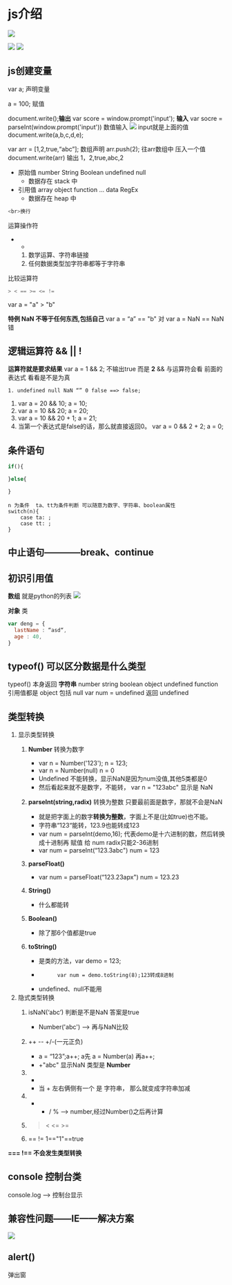 # js介绍

![](笔记/2020-04-13-23-06-38.png)

![](笔记/2020-04-14-08-59-48.png)
![](笔记/2020-04-14-09-01-03.png)

## js创建变量
var a; 声明变量

a = 100; 赋值

document.write();**输出**
var score = window.prompt('input'); **输入**
    var socre = parseInt(window.prompt('input')) 数值输入
    ![](笔记/2020-04-14-15-17-21.png) input就是上面的值
document.write(a,b,c,d,e);

var arr = [1,2,true,“abc”]; 数组声明
arr.push(2); 往arr数组中 压入一个值
document.write(arr) 输出 1，2,true,abc,2

- 原始值 number String Boolean undefined null
  - 数据存在 stack 中
- 引用值 array object function ... data RegEx
  - 数据存在 heap 中

```js
<br>换行
```

运算操作符
- +
  1. 数学运算、字符串链接
  2. 任何数据类型加字符串都等于字符串

比较运算符
```js
> < == >= <= !=
```
var a = "a" > "b"

**特例 NaN 不等于任何东西,包括自己**
var a = “a” == "b" 对
var a = NaN == NaN 错

## 逻辑运算符 && || !
**运算符就是要求结果**
var a = 1 && 2;  不输出true 而是 **2**
&& 与运算符会看 前面的表达式 看看是不是为真

    1. undefined null NaN “” 0 false ==> false;

1. var a = 20 && 10; a = 10;
2. var a = 10 && 20; a = 20;
3. var a = 10 && 20 + 1; a = 21;
4. 当第一个表达式是false的话，那么就直接返回0。
   var a = 0 && 2 + 2; a = 0;

## 条件语句
```js
if(){

}else{

}
```
```
n 为条件  ta、tt为条件判断 可以随意为数字、字符串、boolean属性
switch(n){
    case ta: ;
    case tt: ;
}
```
## 中止语句————break、continue

## 初识引用值

**数组** 就是python的列表
![](笔记/2020-04-14-15-57-49.png)

**对象**  类
```js
var deng = {
  lastName : “asd“,
  age : 40,
}
```

## typeof() 可以区分数据是什么类型
typeof() 本身返回 **字符串**
number string boolean object undefined function
引用值都是 object 包括 null
var num = undefined  返回 undefined

## 类型转换
1. 显示类型转换
   1. **Number** 转换为数字
      - var n = Number('123'); n = 123;
      - var n = Number(null) n = 0
      - Undefined 不能转换，显示NaN是因为num没值,其他5类都是0
      - 然后看起来就不是数字，不能转，  var n = "123abc" 显示是 NaN

   2. **parseInt(string,radix)** 转换为整数 只要最前面是数字，那就不会是NaN
      - 就是把字面上的数字**转换为整数**，字面上不是(比如true)也不能。
      - 字符串“123“能转，123.9也能转成123
      - var num = parseInt(demo,16); 代表demo是十六进制的数，然后转换成十进制再 赋值 给 num   radix只能2-36进制
      - var num = parseInt(“123.3abc")   num = 123
   3. **parseFloat()**
      - var num = parseFloat(“123.23apx") num = 123.23
   4. **String()**
      - 什么都能转
   5. **Boolean()**
      - 除了那6个值都是true
   6. **toString()**
      - 是类的方法，var demo = 123;
      -           var num = demo.toString(8);123转成8进制
      - undefined、null不能用
2. 隐式类型转换
   1. isNaN(‘abc’) 判断是不是NaN   答案是true
      
      - Number('abc')  --> 再与NaN比较
   2. ++ -- +/-(一元正负)
      - a = “123”;a++;   a先 a = Number(a) 再a++;
      - +"abc"  显示NaN  类型是 **Number**
   3. +
      
      - 当 + 左右俩侧有一个 是 字符串， 那么就变成字符串加减
   4. - * / % ——> number,经过Number()之后再计算
   5. > < <= >=
   6.  == !=  1=="1"==true

**=== !== 不会发生类型转换**

## console 控制台类

console.log ——> 控制台显示

## 兼容性问题——IE——解决方案
![](笔记/2020-04-14-15-12-40.png)

## alert()
弹出窗

